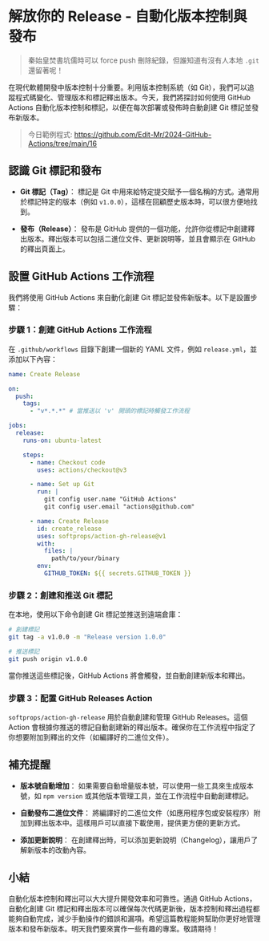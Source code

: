 # 解放你的 Release - 自動化版本控制與發布

> 秦始皇焚書坑儒時可以 force push 刪除紀錄，但誰知道有沒有人本地 `.git` 還留著呢！

在現代軟體開發中版本控制十分重要。利用版本控制系統（如 Git），我們可以追蹤程式碼變化、管理版本和標記釋出版本。今天，我們將探討如何使用 GitHub Actions 自動化版本控制和標記，以便在每次部署或發佈時自動創建 Git 標記並發布新版本。

> 今日範例程式: <https://github.com/Edit-Mr/2024-GitHub-Actions/tree/main/16>

## 認識 Git 標記和發布

- **Git 標記（Tag）**：
  標記是 Git 中用來給特定提交賦予一個名稱的方式。通常用於標記特定的版本（例如 `v1.0.0`），這樣在回顧歷史版本時，可以很方便地找到。

- **發布（Release）**：
  發布是 GitHub 提供的一個功能，允許你從標記中創建釋出版本。釋出版本可以包括二進位文件、更新說明等，並且會顯示在 GitHub 的釋出頁面上。

## 設置 GitHub Actions 工作流程

我們將使用 GitHub Actions 來自動化創建 Git 標記並發佈新版本。以下是設置步驟：

### 步驟 1：創建 GitHub Actions 工作流程

在 `.github/workflows` 目錄下創建一個新的 YAML 文件，例如 `release.yml`，並添加以下內容：

```yaml
name: Create Release

on:
  push:
    tags:
      - "v*.*.*" # 當推送以 'v' 開頭的標記時觸發工作流程

jobs:
  release:
    runs-on: ubuntu-latest

    steps:
      - name: Checkout code
        uses: actions/checkout@v3

      - name: Set up Git
        run: |
          git config user.name "GitHub Actions"
          git config user.email "actions@github.com"

      - name: Create Release
        id: create_release
        uses: softprops/action-gh-release@v1
        with:
          files: |
            path/to/your/binary
        env:
          GITHUB_TOKEN: ${{ secrets.GITHUB_TOKEN }}
```

### 步驟 2：創建和推送 Git 標記

在本地，使用以下命令創建 Git 標記並推送到遠端倉庫：

```bash
# 創建標記
git tag -a v1.0.0 -m "Release version 1.0.0"

# 推送標記
git push origin v1.0.0
```

當你推送這些標記後，GitHub Actions 將會觸發，並自動創建新版本和釋出。

### 步驟 3：配置 GitHub Releases Action

`softprops/action-gh-release` 用於自動創建和管理 GitHub Releases。這個 Action 會根據你推送的標記自動創建新的釋出版本。確保你在工作流程中指定了你想要附加到釋出的文件（如編譯好的二進位文件）。

## 補充提醒

- **版本號自動增加**：
  如果需要自動增量版本號，可以使用一些工具來生成版本號，如 `npm version` 或其他版本管理工具，並在工作流程中自動創建標記。

- **自動發布二進位文件**：
  將編譯好的二進位文件（如應用程序包或安裝程序）附加到釋出版本中。這樣用戶可以直接下載使用，提供更方便的更新方式。

- **添加更新說明**：
  在創建釋出時，可以添加更新說明（Changelog），讓用戶了解新版本的改動內容。

## 小結

自動化版本控制和釋出可以大大提升開發效率和可靠性。通過 GitHub Actions，自動化創建 Git 標記和釋出版本可以確保每次代碼更新後，版本控制和釋出過程都能夠自動完成，減少手動操作的錯誤和漏項。希望這篇教程能夠幫助你更好地管理版本和發布新版本。明天我們要來實作一些有趣的專案。敬請期待！
